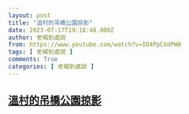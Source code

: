 ```yaml
---
layout: post
title: "溫村的吊橋公園掠影"
date: 2023-07-17T19:18:48.000Z
author: 老楊到處說
from: https://www.youtube.com/watch?v=ID4PpCVdPW0
tags: [ 老楊到處說 ]
comments: True
categories: [ 老楊到處說 ]
---
```

<!--1689621528000-->
[溫村的吊橋公園掠影](https://www.youtube.com/watch?v=ID4PpCVdPW0)
------

<div>

</div>
